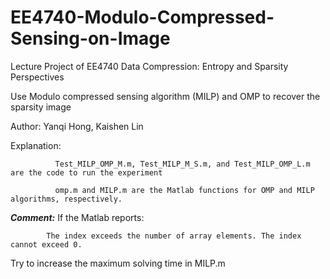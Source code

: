 # EE4740-Modulo-Compressed-Sensing-on-Image
Lecture Project of EE4740 Data Compression: Entropy and Sparsity Perspectives

Use Modulo compressed sensing algorithm (MILP) and OMP to recover the sparsity image

Author: Yanqi Hong, Kaishen Lin


Explanation: 

              Test_MILP_OMP_M.m, Test_MILP_M_S.m, and Test_MILP_OMP_L.m are the code to run the experiment
             
              omp.m and MILP.m are the Matlab functions for OMP and MILP algorithms, respectively.


_**Comment:**_ If the Matlab reports: 


            The index exceeds the number of array elements. The index cannot exceed 0.

Try to increase the maximum solving time in MILP.m
  
